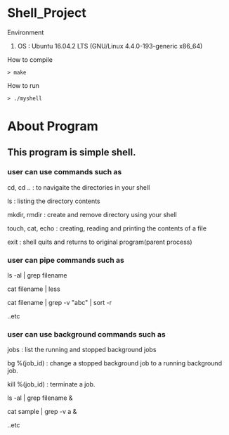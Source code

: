 # Shell_Project

Environment
1. OS : Ubuntu 16.04.2 LTS (GNU/Linux 4.4.0-193-generic x86_64)

How to compile 
```
> make
```

How to run 
```
> ./myshell
```

# About Program

## This program is simple shell.

### user can use commands such as

cd, cd .. : to navigaite the directories in your shell

ls : listing the directory contents

mkdir, rmdir : create and remove directory using your shell

touch, cat, echo : creating, reading and printing the contents of a file

exit : shell quits and returns to original program(parent process)

### user can pipe commands such as

ls -al | grep filename

cat filename | less

cat filename | grep -v "abc" | sort -r

..etc

### user can use background commands such as

jobs : list the running and stopped background jobs

bg %(job_id) : change a stopped background job to a running background job.

kill %(job_id) : terminate a job.

ls -al | grep filename &

cat sample | grep -v a &

..etc
